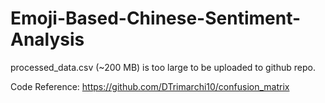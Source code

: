 # Emoji-Based-Chinese-Sentiment-Analysis

processed_data.csv (~200 MB) is too large to be uploaded to github repo.

Code Reference: https://github.com/DTrimarchi10/confusion_matrix
